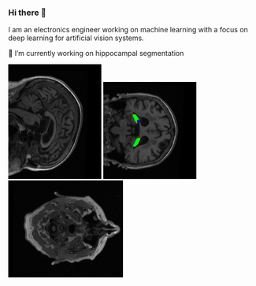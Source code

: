 ### Hi there 👋

I am an electronics engineer working on machine learning with a focus on deep learning for artificial vision systems.

🔭 I’m currently working on hippocampal segmentation 

![sagital](https://raw.githubusercontent.com/aguirrejuan/hipposeg/master/images/sagital.gif) ![sagital](https://raw.githubusercontent.com/aguirrejuan/hipposeg/master/images/coronal.gif)  ![sagital](https://raw.githubusercontent.com/aguirrejuan/hipposeg/master/images/axial.gif) 


<!--
**aguirrejuan/aguirrejuan** is a ✨ _special_ ✨ repository because its `README.md` (this file) appears on your GitHub profile.

Here are some ideas to get you started:

- 🔭 I’m currently working on ...
- 🌱 I’m currently learning ...
- 👯 I’m looking to collaborate on ...
- 🤔 I’m looking for help with ...
- 💬 Ask me about ...
- 📫 How to reach me: ...
- 😄 Pronouns: ...
- ⚡ Fun fact: ...
-->
